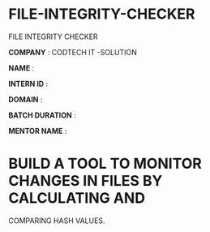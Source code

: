 # FILE-INTEGRITY-CHECKER
FILE INTEGRITY CHECKER

**COMPANY** : CODTECH IT -SOLUTION

**NAME**  :

**INTERN ID** :

**DOMAIN** : 

**BATCH DURATION** :

**MENTOR NAME** :

# BUILD A TOOL TO MONITOR CHANGES IN FILES BY CALCULATING AND
COMPARING HASH VALUES.
